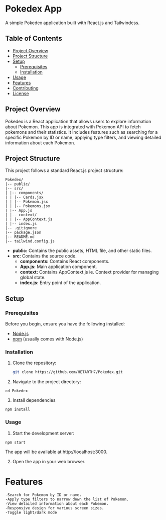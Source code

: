 # Pokedex App

A simple Pokedex application built with React.js and Tailwindcss.

## Table of Contents

- [Project Overview](#project-overview)
- [Project Structure](#project-structure)
- [Setup](#setup)
  - [Prerequisites](#prerequisites)
  - [Installation](#installation)
- [Usage](#usage)
- [Features](#features)
- [Contributing](#contributing)
- [License](#license)

## Project Overview

Pokedex is a React application that allows users to explore information about Pokemon. This app is integrated with Pokemon API to fetch pokemons and their statistics. It includes features such as searching for a specific Pokemon by ID or name, applying type filters, and viewing detailed information about each Pokemon.

## Project Structure

This project follows a standard React.js project structure:

```
Pokedex/
|-- public/
|-- src/
| |-- components/
| | |-- Cards.jsx
| | |-- Pokemon.jsx
| | |-- Pokemons.jsx
| |-- App.js
| |-- context/
| | |-- AppContext.js
| |-- index.js
|-- .gitignore
|-- package.json
|-- README.md
|-- tailwind.config.js
```

- **public:** Contains the public assets, HTML file, and other static files.
- **src:** Contains the source code.
  - **components:** Contains React components.
  - **App.js:** Main application component.
  - **context:** Contains AppContext.js ie. Context provider for managing global state.
  - **index.js:** Entry point of the application.

## Setup

### Prerequisites

Before you begin, ensure you have the following installed:

- [Node.js](https://nodejs.org/)
- [npm](https://www.npmjs.com/) (usually comes with Node.js)

### Installation

1. Clone the repository:

   ```bash
   git clone https://github.com/HETARTH7/Pokedex.git
   ```

2. Navigate to the project directory:

```
cd Pokedex
```

3. Install dependencies

```
npm install
```

### Usage

1.  Start the development server:

```
npm start
```

The app will be available at http://localhost:3000.

2. Open the app in your web browser.

# Features

```
-Search for Pokemon by ID or name.
-Apply type filters to narrow down the list of Pokemon.
-View detailed information about each Pokemon.
-Responsive design for various screen sizes.
-Toggle light/dark mode
```
